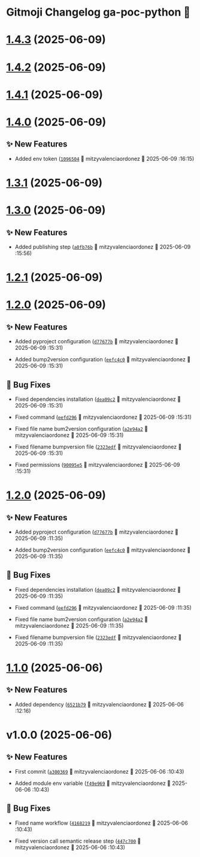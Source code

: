# Gitmoji Changelog ga-poc-python 🎈

# [1.4.3](https://github.com/MitVo/ga-poc-python/compare/1.4.2...1.4.3) (2025-06-09)

# [1.4.2](https://github.com/MitVo/ga-poc-python/compare/1.4.1...1.4.2) (2025-06-09)

# [1.4.1](https://github.com/MitVo/ga-poc-python/compare/1.4.0...1.4.1) (2025-06-09)

# [1.4.0](https://github.com/MitVo/ga-poc-python/compare/1.3.1...1.4.0) (2025-06-09)

## ✨ New Features
-  Added env token ([`1096504`](https://github.com/MitVo/ga-poc-python/commits/1096504) 👷 mitzyvalenciaordonez &#x1F4C5; 2025-06-09 :16:15)

# [1.3.1](https://github.com/MitVo/ga-poc-python/compare/1.3.0...1.3.1) (2025-06-09)

# [1.3.0](https://github.com/MitVo/ga-poc-python/compare/1.2.1...1.3.0) (2025-06-09)

## ✨ New Features
-  Added publishing step ([`a0fb76b`](https://github.com/MitVo/ga-poc-python/commits/a0fb76b) 👷 mitzyvalenciaordonez &#x1F4C5; 2025-06-09 :15:56)

# [1.2.1](https://github.com/MitVo/ga-poc-python/compare/1.2.0...1.2.1) (2025-06-09)

# [1.2.0](https://github.com/MitVo/ga-poc-python/compare/1.1.0...1.2.0) (2025-06-09)

## ✨ New Features
-  Added pyproject configuration ([`d77677b`](https://github.com/MitVo/ga-poc-python/commits/d77677b) 👷 mitzyvalenciaordonez &#x1F4C5; 2025-06-09 :15:31)

-  Added bump2version configuration ([`eefc4c0`](https://github.com/MitVo/ga-poc-python/commits/eefc4c0) 👷 mitzyvalenciaordonez &#x1F4C5; 2025-06-09 :15:31)

## 🐛 Bug Fixes
- Fixed dependencies installation ([`dea09c2`](https://github.com/MitVo/ga-poc-python/commits/dea09c2) 👷 mitzyvalenciaordonez &#x1F4C5; 2025-06-09 :15:31)

-  Fixed command ([`eefd296`](https://github.com/MitVo/ga-poc-python/commits/eefd296) 👷 mitzyvalenciaordonez &#x1F4C5; 2025-06-09 :15:31)

-  Fixed file name bum2version configuration ([`a2e94a2`](https://github.com/MitVo/ga-poc-python/commits/a2e94a2) 👷 mitzyvalenciaordonez &#x1F4C5; 2025-06-09 :15:31)

-  Fixed filename bumpversion file ([`2323edf`](https://github.com/MitVo/ga-poc-python/commits/2323edf) 👷 mitzyvalenciaordonez &#x1F4C5; 2025-06-09 :15:31)

-  Fixed permissions ([`90095e5`](https://github.com/MitVo/ga-poc-python/commits/90095e5) 👷 mitzyvalenciaordonez &#x1F4C5; 2025-06-09 :15:31)

# [1.2.0](https://github.com/MitVo/ga-poc-python/compare/1.1.0...1.2.0) (2025-06-09)

## ✨ New Features
-  Added pyproject configuration ([`d77677b`](https://github.com/MitVo/ga-poc-python/commits/d77677b) 👷 mitzyvalenciaordonez &#x1F4C5; 2025-06-09 :11:35)

-  Added bump2version configuration ([`eefc4c0`](https://github.com/MitVo/ga-poc-python/commits/eefc4c0) 👷 mitzyvalenciaordonez &#x1F4C5; 2025-06-09 :11:35)

## 🐛 Bug Fixes
- Fixed dependencies installation ([`dea09c2`](https://github.com/MitVo/ga-poc-python/commits/dea09c2) 👷 mitzyvalenciaordonez &#x1F4C5; 2025-06-09 :11:35)

-  Fixed command ([`eefd296`](https://github.com/MitVo/ga-poc-python/commits/eefd296) 👷 mitzyvalenciaordonez &#x1F4C5; 2025-06-09 :11:35)

-  Fixed file name bum2version configuration ([`a2e94a2`](https://github.com/MitVo/ga-poc-python/commits/a2e94a2) 👷 mitzyvalenciaordonez &#x1F4C5; 2025-06-09 :11:35)

-  Fixed filename bumpversion file ([`2323edf`](https://github.com/MitVo/ga-poc-python/commits/2323edf) 👷 mitzyvalenciaordonez &#x1F4C5; 2025-06-09 :11:35)

# [1.1.0](https://github.com/MitVo/ga-poc-python/compare/1.0.0...1.1.0) (2025-06-06)

## ✨ New Features
-  Added dependency ([`6521b79`](https://github.com/MitVo/ga-poc-python/commits/6521b79) 👷 mitzyvalenciaordonez &#x1F4C5; 2025-06-06 :12:16)

# v1.0.0 (2025-06-06)

## ✨ New Features
-  First commit ([`a300369`](https://github.com/MitVo/ga-poc-python/commits/a300369) 👷 mitzyvalenciaordonez &#x1F4C5; 2025-06-06 :10:43)

-  Added module env variable ([`f49e969`](https://github.com/MitVo/ga-poc-python/commits/f49e969) 👷 mitzyvalenciaordonez &#x1F4C5; 2025-06-06 :10:43)

## 🐛 Bug Fixes
- Fixed name workflow ([`4168219`](https://github.com/MitVo/ga-poc-python/commits/4168219) 👷 mitzyvalenciaordonez &#x1F4C5; 2025-06-06 :10:43)

-  Fixed version call semantic release step ([`447c700`](https://github.com/MitVo/ga-poc-python/commits/447c700) 👷 mitzyvalenciaordonez &#x1F4C5; 2025-06-06 :10:43)
